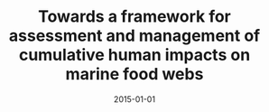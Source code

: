 ﻿---
title: "Towards a framework for assessment and management of cumulative human impacts on marine food webs"
date: 2015-01-01
publishDate: 2020-02-22T09:51:32.594352Z
authors: ["Sylvaine Giakoumi", "Benjamin S. Halpern", "Loïc N. Michel", "Sylvie Gobert", "Maria Sini", "Charles-François Boudouresque", "Maria-Cristina Gambi", "Stelios Katsanevakis", "Pierre Lejeune", "Monica Montefalcone", "Gerard Pergent", "Christine Pergent-Martini", "Pablo Sanchez-Jerez", "Branko Velimirov", "Salvatrice Vizzini", "Arnaud Abadie", "Marta Coll", "Paolo Guidetti", "Fiorenza Micheli", "Hugh P. Possingham"]
publication_types: ["2"]
abstract: ""
featured: false
publication: "*Conservation Biology*"
tags: []
url_pdf: "http://doi.wiley.com/10.1111/cobi.12468"
doi: "10.1111/cobi.12468"
---

